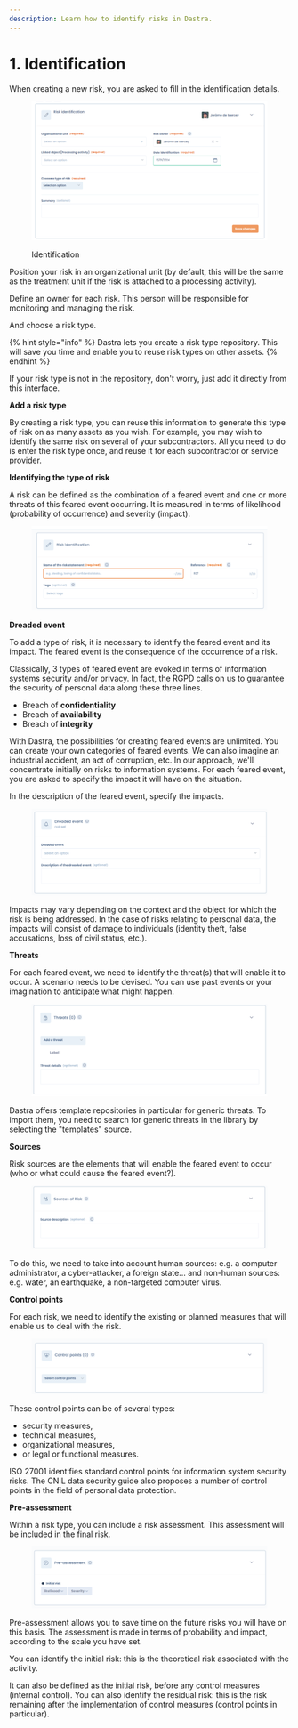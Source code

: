 ```yaml
---
description: Learn how to identify risks in Dastra.
---
```


# 1. Identification

When creating a new risk, you are asked to fill in the identification details.

<figure><img src="../../../.gitbook/assets/image (1).png" alt=""><figcaption><p>Identification</p></figcaption></figure>

Position your risk in an organizational unit (by default, this will be the same as the treatment unit if the risk is attached to a processing activity).&#x20;

Define an owner for each risk. This person will be responsible for monitoring and managing the risk.&#x20;

And choose a risk type. &#x20;

{% hint style="info" %}
Dastra lets you create a risk type repository. This will save you time and enable you to reuse risk types on other assets.
{% endhint %}

If your risk type is not in the repository, don't worry, just add it directly from this interface.&#x20;

**Add a risk type**&#x20;

By creating a risk type, you can reuse this information to generate this type of risk on as many assets as you wish. For example, you may wish to identify the same risk on several of your subcontractors. All you need to do is enter the risk type once, and reuse it for each subcontractor or service provider.



**Identifying the type of risk**&#x20;

A risk can be defined as the combination of a feared event and one or more threats of this feared event occurring. It is measured in terms of likelihood (probability of occurrence) and severity (impact).

<figure><img src="../../../.gitbook/assets/image (2).png" alt=""><figcaption></figcaption></figure>

**Dreaded event**&#x20;

To add a type of risk, it is necessary to identify the feared event and its impact. The feared event is the consequence of the occurrence of a risk.&#x20;

Classically, 3 types of feared event are evoked in terms of information systems security and/or privacy. In fact, the RGPD calls on us to guarantee the security of personal data along these three lines.&#x20;

* Breach of **confidentiality**&#x20;
* Breach of **availability**&#x20;
* Breach of **integrity**&#x20;

With Dastra, the possibilities for creating feared events are unlimited. You can create your own categories of feared events. We can also imagine an industrial accident, an act of corruption, etc. In our approach, we'll concentrate initially on risks to information systems. For each feared event, you are asked to specify the impact it will have on the situation.

In the description of the feared event, specify the impacts.

<figure><img src="../../../.gitbook/assets/image (3).png" alt=""><figcaption></figcaption></figure>

Impacts may vary depending on the context and the object for which the risk is being addressed. In the case of risks relating to personal data, the impacts will consist of damage to individuals (identity theft, false accusations, loss of civil status, etc.).&#x20;

**Threats**&#x20;

For each feared event, we need to identify the threat(s) that will enable it to occur. A scenario needs to be devised. You can use past events or your imagination to anticipate what might happen.

<figure><img src="../../../.gitbook/assets/image (5).png" alt=""><figcaption></figcaption></figure>

Dastra offers template repositories in particular for generic threats. To import them, you need to search for generic threats in the library by selecting the "templates" source.&#x20;



**Sources**&#x20;

Risk sources are the elements that will enable the feared event to occur (who or what could cause the feared event?).&#x20;

<figure><img src="../../../.gitbook/assets/image (6).png" alt=""><figcaption></figcaption></figure>

To do this, we need to take into account human sources: e.g. a computer administrator, a cyber-attacker, a foreign state... and non-human sources: e.g. water, an earthquake, a non-targeted computer virus.

**Control points**&#x20;

For each risk, we need to identify the existing or planned measures that will enable us to deal with the risk.&#x20;

<figure><img src="../../../.gitbook/assets/image (7).png" alt=""><figcaption></figcaption></figure>

These control points can be of several types:&#x20;

* security measures,&#x20;
* technical measures,&#x20;
* organizational measures,&#x20;
* or legal or functional measures.&#x20;

ISO 27001 identifies standard control points for information system security risks. The CNIL data security guide also proposes a number of control points in the field of personal data protection.

**Pre-assessment**&#x20;

Within a risk type, you can include a risk assessment. This assessment will be included in the final risk.

<figure><img src="../../../.gitbook/assets/image (8).png" alt=""><figcaption></figcaption></figure>

&#x20;Pre-assessment allows you to save time on the future risks you will have on this basis. The assessment is made in terms of probability and impact, according to the scale you have set.&#x20;

You can identify the initial risk: this is the theoretical risk associated with the activity.&#x20;

It can also be defined as the initial risk, before any control measures (internal control). You can also identify the residual risk: this is the risk remaining after the implementation of control measures (control points in particular).
